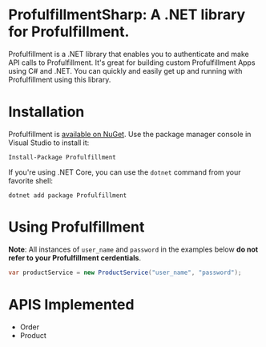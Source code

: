 # ProfulfillmentSharp: A .NET library for Profulfillment.

Profulfillment is a .NET library that enables you to authenticate and make API calls to Profulfillment. It's great for 
building custom Profulfillment Apps using C# and .NET. You can quickly and easily get up and running with Profulfillment
using this library.

# Installation

Profulfillment is [available on NuGet](https://www.nuget.org/packages/Profulfillment/). Use the package manager
console in Visual Studio to install it:

```
Install-Package Profulfillment
```

If you're using .NET Core, you can use the `dotnet` command from your favorite shell:

```
dotnet add package Profulfillment
```

# Using Profulfillment

**Note**: All instances of `user_name` and `password` in the examples below **do not refer to your Profulfillment cerdentials**.

```cs
var productService = new ProductService("user_name", "password");
```

# APIS Implemented
- Order
- Product
